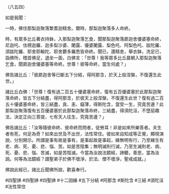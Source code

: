 （八五四）

如是我聞：

一時，佛住那梨迦聚落繁耆迦精舍。爾時，那梨迦聚落多人命終。

時，有眾多比丘著衣持鉢，入那梨迦聚落乞食，聞那梨迦聚落罽迦舍優婆塞命終，尼迦吒、佉楞迦羅、迦多梨沙婆、闍露、優婆闍露、梨色吒、阿梨色吒、跋陀羅、須跋陀羅、耶舍耶輸陀、耶舍欝多羅悉皆命終。聞已，還精舍，舉衣鉢，洗足已，詣佛所，稽首佛足，退坐一面，白佛言：「世尊！我等眾多比丘晨朝入那梨迦聚落乞食，聞罽迦舍優婆塞等命終。世尊！彼等命終，當生何處？」

佛告諸比丘：「彼罽迦舍等已斷五下分結，得阿那含，於天上般涅槃，不復還生此世。」

諸比丘白佛：「世尊！復有過二百五十優婆塞命終，復有五百優婆塞於此那梨迦聚落命終，皆五下分結盡，得阿那含，於彼天上般涅槃，不復還生此世？復有過二百五十優婆塞命終，皆三結盡，貪、恚、癡薄，得斯陀含，當受一生，究竟苦邊？此那梨迦聚落復有五百優婆塞於此那梨迦聚落命終，三結盡，得須陀洹，不墮惡趣法，決定正向三菩提，七有天人往生，究竟苦邊？」

佛告諸比丘：「汝等隨彼命終、彼命終而問者，徒勞耳！非是如來所樂答者。夫生者有死，何足為奇？如來出世及不出世，法性常住。彼如來自知成等正覺，顯現演說，分別開示。所謂是事有故是事有，是事起故是事起，緣無明有行，乃至緣生有老、病、死、憂、悲、惱、苦。如是苦陰集；無明滅則行滅，乃至生滅則老、病、死、憂、悲、惱、苦滅，如是苦陰滅。今當為汝說法鏡經，諦聽，善思，當為汝說。何等為法鏡經？謂聖弟子於佛不壞淨，於法、僧不壞淨，聖戒成就。」

佛說此經已，諸比丘聞佛所說，歡喜奉行。















#四聖諦
#四聖諦
#四聖諦
#十二因緣
#五下分結
#阿那含
#斯陀含
#三結
#須陀洹
#法性常住
